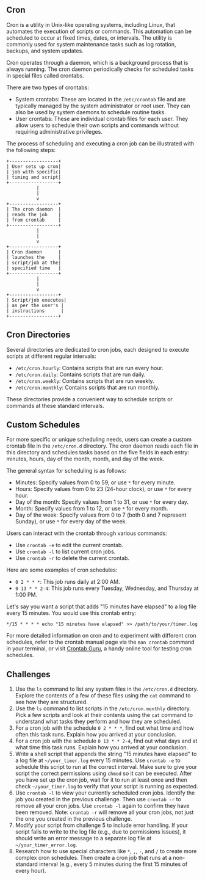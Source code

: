 ## Cron
Cron is a utility in Unix-like operating systems, including Linux, that automates the execution of scripts or commands. This automation can be scheduled to occur at fixed times, dates, or intervals. The utility is commonly used for system maintenance tasks such as log rotation, backups, and system updates. 

Cron operates through a daemon, which is a background process that is always running. The cron daemon periodically checks for scheduled tasks in special files called crontabs. 

There are two types of crontabs:

- System crontabs: These are located in the `/etc/crontab` file and are typically managed by the system administrator or root user. They can also be used by system daemons to schedule routine tasks.
- User crontabs: These are individual crontab files for each user. They allow users to schedule their own scripts and commands without requiring administrative privileges.

The process of scheduling and executing a cron job can be illustrated with the following steps:

```
+------------------+
| User sets up cron|
| job with specific|
| timing and script|
+------------------+
           |
           |
           v
+------------------+
| The cron daemon  |
| reads the job    |
| from crontab     |
+------------------+
           |
           |
           v
+------------------+
| Cron daemon      |
| launches the     |
| script/job at the|
| specified time   |
+------------------+
           |
           |
           v
+------------------+
| Script/job executes|
| as per the user's |
| instructions      |
+------------------+
```

## Cron Directories

Several directories are dedicated to cron jobs, each designed to execute scripts at different regular intervals:
* `/etc/cron.hourly`: Contains scripts that are run every hour.
* `/etc/cron.daily`: Contains scripts that are run daily.
* `/etc/cron.weekly`: Contains scripts that are run weekly.
* `/etc/cron.monthly`: Contains scripts that are run monthly.

These directories provide a convenient way to schedule scripts or commands at these standard intervals.

## Custom Schedules

For more specific or unique scheduling needs, users can create a custom crontab file in the `/etc/cron.d` directory. The cron daemon reads each file in this directory and schedules tasks based on the five fields in each entry: minutes, hours, day of the month, month, and day of the week.

The general syntax for scheduling is as follows:

* Minutes: Specify values from 0 to 59, or use `*` for every minute.
* Hours: Specify values from 0 to 23 (24-hour clock), or use `*` for every hour.
* Day of the month: Specify values from 1 to 31, or use `*` for every day.
* Month: Specify values from 1 to 12, or use `*` for every month.
* Day of the week: Specify values from 0 to 7 (both 0 and 7 represent Sunday), or use `*` for every day of the week.

Users can interact with the crontab through various commands:

* Use `crontab -e` to edit the current crontab.
* Use `crontab -l` to list current cron jobs.
* Use `crontab -r` to delete the current crontab.

Here are some examples of cron schedules:

* `0 2 * * *`: This job runs daily at 2:00 AM.
* `0 13 * * 2-4`: This job runs every Tuesday, Wednesday, and Thursday at 1:00 PM.

Let's say you want a script that adds "15 minutes have elapsed" to a log file every 15 minutes. You would use this crontab entry:

```shell
*/15 * * * * echo "15 minutes have elapsed" >> /path/to/your/timer.log
```

For more detailed information on cron and to experiment with different cron schedules, refer to the crontab manual page via the `man crontab` command in your terminal, or visit [Crontab Guru](https://crontab.guru/), a handy online tool for testing cron schedules.

## Challenges

1. Use the `ls` command to list any system files in the `/etc/cron.d` directory. Explore the contents of a few of these files using the `cat` command to see how they are structured.
2. Use the `ls` command to list scripts in the `/etc/cron.monthly` directory. Pick a few scripts and look at their contents using the `cat` command to understand what tasks they perform and how they are scheduled.
3. For a cron job with the schedule `0 2 * * *`, find out what time and how often this task runs. Explain how you arrived at your conclusion.
4. For a cron job with the schedule `0 13 * * 2-4`, find out what days and at what time this task runs. Explain how you arrived at your conclusion.
5. Write a shell script that appends the string "15 minutes have elapsed" to a log file at `~/your_timer.log` every 15 minutes. Use `crontab -e` to schedule this script to run at the correct interval. Make sure to give your script the correct permissions using `chmod` so it can be executed. After you have set up the cron job, wait for it to run at least once and then check `~/your_timer.log` to verify that your script is running as expected.
6. Use `crontab -l` to view your currently scheduled cron jobs. Identify the job you created in the previous challenge. Then use `crontab -r` to remove all your cron jobs. Use `crontab -l` again to confirm they have been removed. Note: `crontab -r` will remove all your cron jobs, not just the one you created in the previous challenge.
7. Modify your script from challenge 5 to include error handling. If your script fails to write to the log file (e.g., due to permissions issues), it should write an error message to a separate log file at `~/your_timer_error.log`.
8. Research how to use special characters like `*`, `,`, `-`, and `/` to create more complex cron schedules. Then create a cron job that runs at a non-standard interval (e.g., every 5 minutes during the first 15 minutes of every hour).
